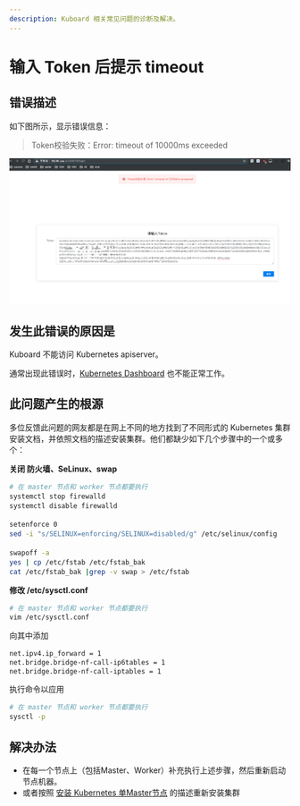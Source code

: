 ```yaml
---
description: Kuboard 相关常见问题的诊断及解决。
---
```


# 输入 Token 后提示 timeout

## 错误描述

如下图所示，显示错误信息：

> Token校验失败：Error: timeout of 10000ms exceeded

![image-20190803165814924](./timeout.assets/image-20190803165814924.png)



## 发生此错误的原因是

Kuboard 不能访问 Kubernetes apiserver。

通常出现此错误时，[Kubernetes Dashboard](https://kubernetes.io/docs/tasks/access-application-cluster/web-ui-dashboard/) 也不能正常工作。

## 此问题产生的根源

多位反馈此问题的网友都是在网上不同的地方找到了不同形式的 Kubernetes 集群安装文档，并依照文档的描述安装集群。他们都缺少如下几个步骤中的一个或多个：



**关闭 防火墙、SeLinux、swap**

``` sh
# 在 master 节点和 worker 节点都要执行
systemctl stop firewalld
systemctl disable firewalld

setenforce 0
sed -i "s/SELINUX=enforcing/SELINUX=disabled/g" /etc/selinux/config

swapoff -a
yes | cp /etc/fstab /etc/fstab_bak
cat /etc/fstab_bak |grep -v swap > /etc/fstab
```

**修改 /etc/sysctl.conf**

``` sh
# 在 master 节点和 worker 节点都要执行
vim /etc/sysctl.conf
```

向其中添加

```
net.ipv4.ip_forward = 1
net.bridge.bridge-nf-call-ip6tables = 1
net.bridge.bridge-nf-call-iptables = 1
```

执行命令以应用

```sh
# 在 master 节点和 worker 节点都要执行
sysctl -p
```

## 解决办法

* 在每一个节点上（包括Master、Worker）补充执行上述步骤，然后重新启动节点机器。
* 或者按照 [安装 Kubernetes 单Master节点](install) 的描述重新安装集群
